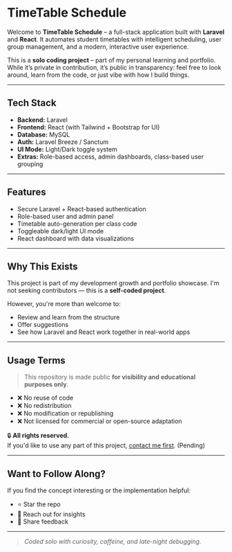 #  TimeTable Schedule

Welcome to **TimeTable Schedule** – a full-stack application built with **Laravel** and **React**. It automates student timetables with intelligent scheduling, user group management, and a modern, interactive user experience.

This is a **solo coding project** – part of my personal learning and portfolio. While it’s private in contribution, it’s public in transparency: feel free to look around, learn from the code, or just vibe with how I build things.

---

##  Tech Stack
- **Backend:** Laravel
- **Frontend:** React (with Tailwind + Bootstrap for UI)
- **Database:** MySQL
- **Auth:** Laravel Breeze / Sanctum
- **UI Mode:** Light/Dark toggle system
- **Extras:** Role-based access, admin dashboards, class-based user grouping

---

##  Features
-  Secure Laravel + React-based authentication
-  Role-based user and admin panel
-  Timetable auto-generation per class code
-  Toggleable dark/light UI mode
-  React dashboard with data visualizations

---

##  Why This Exists

This project is part of my development growth and portfolio showcase. I'm not seeking contributors — this is a **self-coded project**.

However, you're more than welcome to:
- Review and learn from the structure
- Offer suggestions
- See how Laravel and React work together in real-world apps

---

##  Usage Terms

> This repository is made public **for visibility and educational purposes only**.

- ❌ No reuse of code
- ❌ No redistribution
- ❌ No modification or republishing
- ❌ Not licensed for commercial or open-source adaptation

🔒 **All rights reserved.**  
If you'd like to use any part of this project, [contact me first](mailto:youremail@example.com). (Pending)

---

##  Want to Follow Along?

If you find the concept interesting or the implementation helpful:
- ⭐ Star the repo
- 🧩 Reach out for insights
- 💬 Share feedback

---

> _Coded solo with curiosity, caffeine, and late-night debugging._

